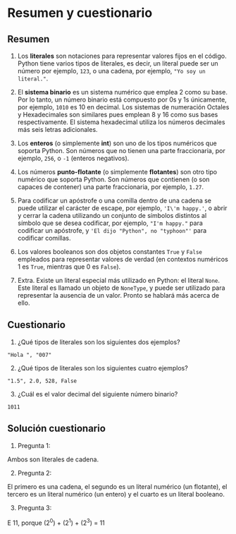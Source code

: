 # Resumen y cuestionario

## Resumen

1. Los **literales** son notaciones para representar valores fijos en el código. Python tiene varios tipos de literales, es decir, un literal puede ser un número por ejemplo, `123`, o una cadena, por ejemplo, `"Yo soy un literal."`.

2. El **sistema binario** es un sistema numérico que emplea 2 como su base. Por lo tanto, un número binario está compuesto por 0s y 1s únicamente, por ejemplo, `1010` es 10 en decimal.
Los sistemas de numeración Octales y Hexadecimales son similares pues emplean 8 y 16 como sus bases respectivamente. El sistema hexadecimal utiliza los números decimales más seis letras adicionales.

3. Los **enteros** (o simplemente **int**) son uno de los tipos numéricos que soporta Python. Son números que no tienen una parte fraccionaria, por ejemplo, `256`, o `-1` (enteros negativos).

4. Los números **punto-flotante** (o simplemente **flotantes**) son otro tipo numérico que soporta Python. Son números que contienen (o son capaces de contener) una parte fraccionaria, por ejemplo, `1.27`.

5. Para codificar un apóstrofe o una comilla dentro de una cadena se puede utilizar el carácter de escape, por ejemplo, `'I\'m happy.'`, o abrir y cerrar la cadena utilizando un conjunto de símbolos distintos al símbolo que se desea codificar, por ejemplo, `"I'm happy."` para codificar un apóstrofe, y `'El dijo "Python", no "typhoon"'` para codificar comillas.

6. Los valores booleanos son dos objetos constantes `True` y `False` empleados para representar valores de verdad (en contextos numéricos 1 es `True`, mientras que 0 es `False`).

7. Extra. Existe un literal especial más utilizado en Python: el literal `None`. Este literal es llamado un objeto de `NoneType`, y puede ser utilizado para representar la ausencia de un valor. Pronto se hablará más acerca de ello.

## Cuestionario

1. ¿Qué tipos de literales son los siguientes dos ejemplos?

```
"Hola ", "007"
```

2. ¿Qué tipos de literales son los siguientes cuatro ejemplos?

```
"1.5", 2.0, 528, False
```

3. ¿Cuál es el valor decimal del siguiente número binario?

```
1011
```

## Solución cuestionario

1. Pregunta 1:

Ambos son literales de cadena.

2. Pregunta 2:

El primero es una cadena, el segundo es un literal numérico (un flotante), el tercero es un literal numérico (un entero) y el cuarto es un literal booleano.

3. Pregunta 3:

E 11, porque (2<sup>0</sup>) + (2<sup>1</sup>) + (2<sup>3</sup>) = 11